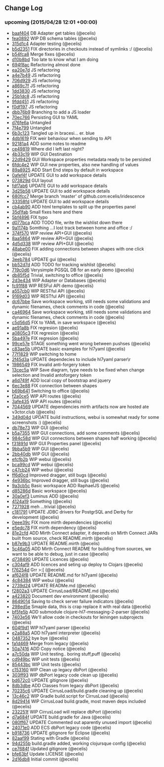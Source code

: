 ## Change Log

### upcoming (2015/04/28 12:01 +00:00)
- [baaf404](https://github.com/ecelis/iridescence/commit/baaf4046812e8e455dbb84b053a6c263c0143dc8) DB Adapter get tables (@ecelis)
- [fea0892](https://github.com/ecelis/iridescence/commit/fea089206971f5d9026c2d46f0f7346a50d05485) WIP DB schema tables (@ecelis)
- [315d1c4](https://github.com/ecelis/iridescence/commit/315d1c416a3cd296ce437bfca88b82d84e663863) Adapter testing (@ecelis)
- [b5d2351](https://github.com/ecelis/iridescence/commit/b5d2351e82f04daaaaa7e5341750ddc814a0d4fa) FIX directories in checkouts instead of symlinks :/ (@ecelis)
- [b54fca8](https://github.com/ecelis/iridescence/commit/b54fca8f951959e82e5fefbd92b90898317cdb4a) Merge fixes (@ecelis)
- [d10b8bd](https://github.com/ecelis/iridescence/commit/d10b8bd0cfbb78c265915495e9af6301dfa7fc1a) Too late to know what I am doing
- [694f8ac](https://github.com/ecelis/iridescence/commit/694f8ac71324f40020b077be390792c36aca3ea2) Refactoring almost done
- [ea20e7d](https://github.com/ecelis/iridescence/commit/ea20e7d9c26530cb3ad387dc794a4df56afa63eb) JS refactoring
- [a4e7b49](https://github.com/ecelis/iridescence/commit/a4e7b49167edb02446c8bf1f5c2828988156c050) JS refactoring
- [706d929](https://github.com/ecelis/iridescence/commit/706d9291c09fb2cd858f56ecb3c31195600401a8) JS refactoring
- [a869c7f](https://github.com/ecelis/iridescence/commit/a869c7f1bf7d1aa3be2893477e9d208141938aa4) JS refactoring
- [1dd3830](https://github.com/ecelis/iridescence/commit/1dd3830245abe88d639568c5b8379f86bb2503c1) JS refactoring
- [25b1dc8](https://github.com/ecelis/iridescence/commit/25b1dc8ea13933cbed38bd9530f0ec3d45481f85) JS refactoring
- [9fdd451](https://github.com/ecelis/iridescence/commit/9fdd451d7bb89ed093f349c75d619101094d31f5) JS refactoring
- [f0df197](https://github.com/ecelis/iridescence/commit/f0df1976179e1aef7f564d301db763c26f1f186f) JS refactoring
- [dbb76b9](https://github.com/ecelis/iridescence/commit/dbb76b9eae2c39336e85be6c1fff257ce6526ae4) Branching to add a JS loader
- [70ec766](https://github.com/ecelis/iridescence/commit/70ec7660c44d298232c18f555db07b1722cb1483) Persisting GUI to YAML
- [d76fe6a](https://github.com/ecelis/iridescence/commit/d76fe6a837f218f8d683f401272041749dad9679) Untangled
- [7f4e799](https://github.com/ecelis/iridescence/commit/7f4e799651b25de9d1d8b76698fcba73b7718298) Untangled
- [6b3c123](https://github.com/ecelis/iridescence/commit/6b3c12308829e9533740f3bdbbce29cc880529d1) Tangled up in bracesi... er. blue
- [4db1619](https://github.com/ecelis/iridescence/commit/4db1619d8a597f5062c1e05ec7cb7cc230afb8f8) FIX weir behaviour when sending to API
- [92181a4](https://github.com/ecelis/iridescence/commit/92181a49fbc6773c03adf3a75725af0b87b49ebe) ADD some notes to readme
- [ce49819](https://github.com/ecelis/iridescence/commit/ce49819f9e2d0d25923b96c1c5c67b8a75248b9f) Where did I left last night?
- [4b33c19](https://github.com/ecelis/iridescence/commit/4b33c19d19449b93a42ab98689e8f63cf2089a5c) WIP GUI Destination
- [22d9429](https://github.com/ecelis/iridescence/commit/22d9429c3b1b3a4c6d32c1072259788fd9277b93) GUI Workspace properties metadata ready to be persisted
- [6fdc4e2](https://github.com/ecelis/iridescence/commit/6fdc4e2d444adf5656c192fdbc0be95c7a670cb8) WIP GUI new properties, also new handling of values
- [89a8925](https://github.com/ecelis/iridescence/commit/89a89253ca70f808ecaac3a180d3c0d8643686f6) ADD Start End steps by default in workspace
- [0afef4f](https://github.com/ecelis/iridescence/commit/0afef4f3390a7d6f209f0acc01ceb05f73ceb5db) UPDATE GUI to add workspace details
- [073829d](https://github.com/ecelis/iridescence/commit/073829d1022aca6030fbbcc1d2637c4fe4ea3517) GUI layout
- [fdf7ab6](https://github.com/ecelis/iridescence/commit/fdf7ab6d95014303b285ccc1a50fa8bf81ac7ef9) UPDATE GUI to add workspace details
- [3d25b58](https://github.com/ecelis/iridescence/commit/3d25b58ea12b6dea4fd26ef777ba1dc8936a3501) UPDATE GUI to add workspace details
- [680fcc7](https://github.com/ecelis/iridescence/commit/680fcc789d55517825e0061d4c29e192717035e2) Merge branch 'master' of github.com:ecelis/iridescence
- [33358fd](https://github.com/ecelis/iridescence/commit/33358fda0c404ddc8f63acb99690ac25858e02eb) UPDATE GUI to add workspace details
- [cb4ab90](https://github.com/ecelis/iridescence/commit/cb4ab90f37d5450cb2ac01355e46fc191027cb37) ADD html templates to split up the properties panel
- [35d1fab](https://github.com/ecelis/iridescence/commit/35d1fabf769083f8dfcdb4651b21ee57805a9921) Small fixes here and there
- [5bf4896](https://github.com/ecelis/iridescence/commit/5bf48963356562079e489c615247b013c754b498) FIX typo
- [d077bca](https://github.com/ecelis/iridescence/commit/d077bcaf09536d78a5617c7076164f844e5f6019) ADD TODO file, write the wishlist down there
- [9a1174b](https://github.com/ecelis/iridescence/commit/9a1174b4b8057c3e18a4ebe5083be2b688f90524) Somthing ...I lost track between home and office :/
- [374f570](https://github.com/ecelis/iridescence/commit/374f57004b63760143285d4de6d5bb9197eacd73) WIP review API+GUI (@ecelis)
- [8aa5864](https://github.com/ecelis/iridescence/commit/8aa58648a972036178ced5469b36066cc6875b2a) WIP review API+GUI (@ecelis)
- [4d5d338](https://github.com/ecelis/iridescence/commit/4d5d338a97e560f2245732fcfbabb92ce7d69122) WIP review API+GUI (@ecelis)
- [48abe00](https://github.com/ecelis/iridescence/commit/48abe00410cdc0bd032ae648f68a78077a38f5f2) FIX adding connections between shapes with one click (@ecelis)
- [3eeb784](https://github.com/ecelis/iridescence/commit/3eeb78481d0dc4bcc475d82c9b5bc39f8b5dad4f) UPDATE gui (@ecelis)
- [bb52d7d](https://github.com/ecelis/iridescence/commit/bb52d7dddb85332db5c4273ca96cb298e9897d55) ADD TODO for tracking wishlist (@ecelis)
- [719c0d6](https://github.com/ecelis/iridescence/commit/719c0d6c47fad34276c75c91183decef100001ab) Verysimple PGSQL DB for an early demo (@ecelis)
- [db85f5d](https://github.com/ecelis/iridescence/commit/db85f5da7fad690b60003839c597ff2e79817276) Trivial, switching to office (@ecelis)
- [2d3e434](https://github.com/ecelis/iridescence/commit/2d3e434593b949573cf3d38166a745efda828b8d) WIP Adapter or Databases (@ecelis)
- [fc91f88](https://github.com/ecelis/iridescence/commit/fc91f887025d14e1d39876146799b7ab97790836) WIP RESFul API demo (@ecelis)
- [a557cb0](https://github.com/ecelis/iridescence/commit/a557cb09e53037a4c6d8440d1dca306d540b69ea) WIP RESTful API (@ecelis)
- [9169d03](https://github.com/ecelis/iridescence/commit/9169d031afd4fd4905c799125f021d5c4841d1bf) WIP RESTful API (@ecelis)
- [dc67bbe](https://github.com/ecelis/iridescence/commit/dc67bbe2569fe241a35ff72ba1c2d6e7accb1b2c) Save workspace working, still needs some validations and dynamic filenames, check comments in code (@ecelis)
- [ca46964](https://github.com/ecelis/iridescence/commit/ca46964b242b2f03e5b41cc0c5267046d538ca3a) Save workspace working, still needs some validations and dynamic filenames, check comments in code (@ecelis)
- [c5d56d5](https://github.com/ecelis/iridescence/commit/c5d56d5545443cc90d402fcfd743774b78f8b599) FIX to YAML in save workspace (@ecelis)
- [ae91a8b](https://github.com/ecelis/iridescence/commit/ae91a8bd9fb91fde971024c5550b8fa08cc43b01) FIX regresion (@ecelis)
- [a0805c3](https://github.com/ecelis/iridescence/commit/a0805c3ecd9ef7acb78f7f40018dff5aaa987bdc) FIX regresion (@ecelis)
- [5ba497e](https://github.com/ecelis/iridescence/commit/5ba497e2ff55af679d0eddb4c72916bf6e8adee6) FIX regresion (@ecelis)
- [99ce57e](https://github.com/ecelis/iridescence/commit/99ce57e65f0cb5ae7948cb595e9c532ce5bdf97c) STAGE something went wrong between pushses (@ecelis)
- [c83ae5b](https://github.com/ecelis/iridescence/commit/c83ae5b696fbf0657b532fd97edd7349c0fc2c44) UPDATE basic examples for hl7yaml (@ecelis)
- [77f1829](https://github.com/ecelis/iridescence/commit/77f1829923b7de88edc8521ffcf28f37f5d79c59) WIP switching to home
- [2f45d3a](https://github.com/ecelis/iridescence/commit/2f45d3a00cd74f4ecd5450ac73e15499353d0fd2) UPDATE dependecies to include hl7yaml parser\r
- [1986549](https://github.com/ecelis/iridescence/commit/1986549dfb3c62a29e6796797bdb83966a68c50d) FIX invalid anti-forgery token
- [13cec5a](https://github.com/ecelis/iridescence/commit/13cec5a6a92038243a2a1f339752f0f1c3962384) WIP Save diagram, type needs to be fixed when change selection and Invalid antoforgery token
- [a6d749f](https://github.com/ecelis/iridescence/commit/a6d749f7baa3eec8c4e1e014d8e81da22cad483c) ADD local copy of bootstrap and jquery
- [6ec3e88](https://github.com/ecelis/iridescence/commit/6ec3e88172822cb1a12c3d0fc6a44a13a98af939) FIX connection between shapes
- [b69b641](https://github.com/ecelis/iridescence/commit/b69b641a93a8dbc0648f7867837132be5f6ee28e) Switching to office (@ecelis)
- [f2a0ce5](https://github.com/ecelis/iridescence/commit/f2a0ce51b2c5b2353c66f618132db3c739808b25) WIP API routes (@ecelis)
- [3afe435](https://github.com/ecelis/iridescence/commit/3afe435d912308c81893a7884abb168acec78c2c) WIP API routes (@ecelis)
- [7044569](https://github.com/ecelis/iridescence/commit/7044569819c32614fc826b3147f1513d175ba18b) UPDATE dependencies mirth artifacts now are hosted ate v3ctor.club (@ecelis)
- [349d04d](https://github.com/ecelis/iridescence/commit/349d04d714f55bf2791fa7f3008c6f2b86bade24) UPDATE build instructions, webui is somewhat ready for some screenshots :) (@ecelis)
- [db78e73](https://github.com/ecelis/iridescence/commit/db78e7332326a50d073a47b7ee4bba9b76f46637) WIP GUI (@ecelis)
- [b5a7355](https://github.com/ecelis/iridescence/commit/b5a7355c88c5199c5cd46cb5fcd0bf68d3481eb8) WIP GUI connections, add some comments (@ecelis)
- [984c58d](https://github.com/ecelis/iridescence/commit/984c58db94aa209f9c3ea4ab885b2f1aeabc442c) WIP GUI connections between shapes half working (@ecelis)
- [f31891d](https://github.com/ecelis/iridescence/commit/f31891d0654d523c564f20992137d886dc75e59b) WIP GUI Properties panel (@ecelis)
- [9bba5b9](https://github.com/ecelis/iridescence/commit/9bba5b9238c5cb0f0f9232182a9b6663999531fd) WIP GUI (@ecelis)
- [2bb40db](https://github.com/ecelis/iridescence/commit/2bb40db69da0f361baa653fe736bdb7d00b303f7) WIP GUI (@ecelis)
- [efcfb2b](https://github.com/ecelis/iridescence/commit/efcfb2b6fd97a2422b25f0a32e8fd3779fa623a1) WIP webui (@ecelis)
- [bca99cd](https://github.com/ecelis/iridescence/commit/bca99cd776f44e87a1a0f510fbae52e3fe73e6e2) WIP webui (@ecelis)
- [c47cb24](https://github.com/ecelis/iridescence/commit/c47cb245c82b9aa4a16064b98638d51536e04d81) WIP webui (@ecelis)
- [ff6d0cd](https://github.com/ecelis/iridescence/commit/ff6d0cd5b7005ac5cd5c2127f3bb939f6c8a4568) Improved dragger, still bugs (@ecelis)
- [4e936bc](https://github.com/ecelis/iridescence/commit/4e936bc0a6880e3a891ea1a1df6475a68f218e0e) Improved dragger, still bugs (@ecelis)
- [9a3cb5c](https://github.com/ecelis/iridescence/commit/9a3cb5cc0c9ecdea694613bff88fd434086213df) Basic workspace ADD RaphaelJS (@ecelis)
- [d85286d](https://github.com/ecelis/iridescence/commit/d85286d7e295fb2f068d777f935f81ba3ccad3e3) Basic workspace (@ecelis)
- [30a0ef3](https://github.com/ecelis/iridescence/commit/30a0ef377ea6cbce0a82a101e867b3e1381963a2) Luminus ADD (@ecelis)
- [4124a19](https://github.com/ecelis/iridescence/commit/4124a199b7bd6890a58d097202d1229264823307) Something (@ecelis)
- [7271928](https://github.com/ecelis/iridescence/commit/7271928c9d3454f0479509c645df1da26f11338f) meh ...trivial (@ecelis)
- [c181791](https://github.com/ecelis/iridescence/commit/c181791ac00e25b808907430007db484dde8228a) UPDATE JDBC drivers for PostgrSQL and Derby for development (@ecelis)
- [0eee39c](https://github.com/ecelis/iridescence/commit/0eee39c79ceaf311a522b2f8e4648b0bc1af2bdb) FIX more mirth dependencies (@ecelis)
- [e5edc78](https://github.com/ecelis/iridescence/commit/e5edc7887f5373e59210e3946f54ee3fbb13288b) FIX mirth dependency (@ecelis)
- [81e2cfd](https://github.com/ecelis/iridescence/commit/81e2cfda8a954b1dec6b53c21dae339f71225ac5) ADD Mirth Connect adapter, it depends on Mirth Connect JARs built from source, check README.mirth (@ecelis)
- [b87e9b3](https://github.com/ecelis/iridescence/commit/b87e9b359a7b40321255ce15ffa27e3e8bc23588) UPDATE README.mirth (@ecelis)
- [5c46a05](https://github.com/ecelis/iridescence/commit/5c46a05efac72aba5c6a8409ef938fd20b5ad57d) ADD Mirth Connect README for building from sources, we want to be able to debug, just in case (@ecelis)
- [d738490](https://github.com/ecelis/iridescence/commit/d73849081be7748a011d8dd6065898a729292f86) UPDATE Licences (@ecelis)
- [c304af9](https://github.com/ecelis/iridescence/commit/c304af90153501555a82af941100f19f06f819a7) ADD licences and seting up deploy to Clojars (@ecelis)
- [f76254d](https://github.com/ecelis/iridescence/commit/f76254d03e75fb20903c9be3c75b85884495d06e) Grr >:[ (@ecelis)
- [af624f8](https://github.com/ecelis/iridescence/commit/af624f83ce3dfb601af2c5f60a89d0300c8a2be8) UPDATE README.md for hl7yaml (@ecelis)
- [4c84384](https://github.com/ecelis/iridescence/commit/4c8438483f9dc6d09b11e4c3e2025664e08ec355) WIP webui (@ecelis)
- [2739d24](https://github.com/ecelis/iridescence/commit/2739d24aaf386103fe119a8eb70299ec4f761284) UPDATE READMe.md (@ecelis)
- [f2802a3](https://github.com/ecelis/iridescence/commit/f2802a38931ccb39d71b6f29d608f2fdbed2aacc) UPDATE CirrusLoad/README.md (@ecelis)
- [a423820](https://github.com/ecelis/iridescence/commit/a423820fb174661598bdd4a3dd55d154a34642d5) Document dev environment (@ecelis)
- [8649014](https://github.com/ecelis/iridescence/commit/86490146c64b990b8029f8c7e00fd02538a3ce40) Saving to check server failure indicators (@ecelis)
- [298ed5e](https://github.com/ecelis/iridescence/commit/298ed5ef2d5ba027b92e7e3fd92a242ae9bfa5f9) Smaple data, this is crap replace it with real data (@ecelis)
- [bf5fe5b](https://github.com/ecelis/iridescence/commit/bf5fe5bd4059a5ff6644ae5eeda0bcd8cf88d777) ADD submodule clojure-hl7-messaging-2-parser (@ecelis)
- [7403e56](https://github.com/ecelis/iridescence/commit/7403e566a453a7da4645f3da5f856448ac9dc171) We'll allow code in checkouts for leiningen subprojects (@ecelis)
- [604f9d1](https://github.com/ecelis/iridescence/commit/604f9d13a56c1f6106de9068200093361878fe5d) WIP hl7yaml parser (@ecelis)
- [e2a88a5](https://github.com/ecelis/iridescence/commit/e2a88a585f16b395f943fee8d1f410e775167103) ADD hl7yaml interpreter (@ecelis)
- [0487352](https://github.com/ecelis/iridescence/commit/048735210d0ce6f0e6c07f46d4f72f4d6c46081c) bye bye (@ecelis)
- [fa1d469](https://github.com/ecelis/iridescence/commit/fa1d4699fc301592e65e7b2469b5780dd9f7b589) Merge from legacy (@ecelis)
- [50a7416](https://github.com/ecelis/iridescence/commit/50a7416328a9674d18500f0415b899abc6911b40) ADD Copy notice (@ecelis)
- [a7c50da](https://github.com/ecelis/iridescence/commit/a7c50da0dddfb81c21b1dc4122a2b077978ff006) WIP Unit testing.. boring stuff,puff (@ecelis)
- [cd949bc](https://github.com/ecelis/iridescence/commit/cd949bc0aa8774ffeacca9ec6050a10fa60a2b99) WIP unit tests (@ecelis)
- [85443bc](https://github.com/ecelis/iridescence/commit/85443bcf965ee47a892531d37e765f31969edf63) WIP Unit tests (@ecelis)
- [c153160](https://github.com/ecelis/iridescence/commit/c153160cc4951dffd09150e28ef00570e5c8f7ea) WIP Clean up legacy dbPort (@ecelis)
- [303ff93](https://github.com/ecelis/iridescence/commit/303ff937afa77b82b75df91c9fc6beb7d3545a06) WIP dbPort legacy code clean up (@ecelis)
- [bd672c0](https://github.com/ecelis/iridescence/commit/bd672c05486c6ca9f93e04d94696ce9d12d18c89) UPDATE gitignore (@ecelis)
- [8db3dbe](https://github.com/ecelis/iridescence/commit/8db3dbefb969fee7260b78533d74504d0a26a1a5) ADD Classes from legacy dbPort (@ecelis)
- [70235c6](https://github.com/ecelis/iridescence/commit/70235c66abbb7e6430e661e2ddd15750c0464fa8) UPDATE CirrusLoad/build.gradle cleaning up (@ecelis)
- [13c46c2](https://github.com/ecelis/iridescence/commit/13c46c24271806e6c02111437a6790c8eade4a8d) WIP Gradle build.script for CirrusLoad (@ecelis)
- [8d29414](https://github.com/ecelis/iridescence/commit/8d2941433d8ad06dc45ae5b6bdfcdde71802b78f) WIP CirrusLoad build.gradle, most maven deps included (@ecelis)
- [232251f](https://github.com/ecelis/iridescence/commit/232251f3d54bf745798920fb39c3cbe97e323ce1) WIP CirrusLoad will replace dbPort (@ecelis)
- [d7a684f](https://github.com/ecelis/iridescence/commit/d7a684f8ee0d969d7fc804515b6eaba6e926c5b4) UPDATE build.gradle for Java (@ecelis)
- [080ff67](https://github.com/ecelis/iridescence/commit/080ff677db4d2da21981bfc23249e0e366f3b71a) UPDATE Commented out aparently unused import (@ecelis)
- [24071e0](https://github.com/ecelis/iridescence/commit/24071e0e2402b77400d6179d898cbdd98ed2638e) ADD ECS dbPort legacy code (@ecelis)
- [b918736](https://github.com/ecelis/iridescence/commit/b918736c8bf666f3765f4e98e0ffbf829dbae9d4) UPDATE gitignore for Eclipse (@ecelis)
- [82aaf99](https://github.com/ecelis/iridescence/commit/82aaf99b4b4b5dc8c8533e94826348ec3f50c88d) Stating with Gradle (@ecelis)
- [94d255b](https://github.com/ecelis/iridescence/commit/94d255b7bdcd4910d3b31bfa3b22d5a458256cbc) build.gradle added, working clojursque config (@ecelis)
- [ce7684f](https://github.com/ecelis/iridescence/commit/ce7684f44b397be16184ee4dc907e3763239897f) Updated gitignore (@ecelis)
- [bfe63bf](https://github.com/ecelis/iridescence/commit/bfe63bf9ab701da87d082ec58de7cc5c0852c82c) Update LICENSE (@ecelis)
- [2d16db8](https://github.com/ecelis/iridescence/commit/2d16db833c815b6e9982283971039f73a8c9ecff) Initial commit (@ecelis)